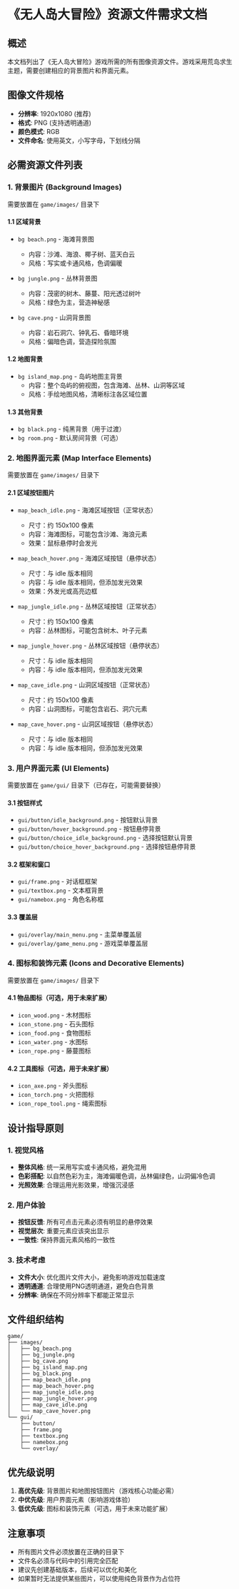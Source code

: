 # 《无人岛大冒险》资源文件需求文档

## 概述
本文档列出了《无人岛大冒险》游戏所需的所有图像资源文件。游戏采用荒岛求生主题，需要创建相应的背景图片和界面元素。

## 图像文件规格
- **分辨率**: 1920x1080 (推荐)
- **格式**: PNG (支持透明通道)
- **颜色模式**: RGB
- **文件命名**: 使用英文，小写字母，下划线分隔

## 必需资源文件列表

### 1. 背景图片 (Background Images)
需要放置在 `game/images/` 目录下

#### 1.1 区域背景
- `bg beach.png` - 海滩背景图
  - 内容：沙滩、海浪、椰子树、蓝天白云
  - 风格：写实或卡通风格，色调偏暖
  
- `bg jungle.png` - 丛林背景图
  - 内容：茂密的树木、藤蔓、阳光透过树叶
  - 风格：绿色为主，营造神秘感
  
- `bg cave.png` - 山洞背景图
  - 内容：岩石洞穴、钟乳石、昏暗环境
  - 风格：偏暗色调，营造探险氛围

#### 1.2 地图背景
- `bg island_map.png` - 岛屿地图主背景
  - 内容：整个岛屿的俯视图，包含海滩、丛林、山洞等区域
  - 风格：手绘地图风格，清晰标注各区域位置

#### 1.3 其他背景
- `bg black.png` - 纯黑背景（用于过渡）
- `bg room.png` - 默认房间背景（可选）

### 2. 地图界面元素 (Map Interface Elements)
需要放置在 `game/images/` 目录下

#### 2.1 区域按钮图片
- `map_beach_idle.png` - 海滩区域按钮（正常状态）
  - 尺寸：约 150x100 像素
  - 内容：海滩图标，可能包含沙滩、海浪元素
  - 效果：鼠标悬停时会发光
  
- `map_beach_hover.png` - 海滩区域按钮（悬停状态）
  - 尺寸：与 idle 版本相同
  - 内容：与 idle 版本相同，但添加发光效果
  - 效果：外发光或高亮边框

- `map_jungle_idle.png` - 丛林区域按钮（正常状态）
  - 尺寸：约 150x100 像素
  - 内容：丛林图标，可能包含树木、叶子元素
  
- `map_jungle_hover.png` - 丛林区域按钮（悬停状态）
  - 尺寸：与 idle 版本相同
  - 内容：与 idle 版本相同，但添加发光效果

- `map_cave_idle.png` - 山洞区域按钮（正常状态）
  - 尺寸：约 150x100 像素
  - 内容：山洞图标，可能包含岩石、洞穴元素
  
- `map_cave_hover.png` - 山洞区域按钮（悬停状态）
  - 尺寸：与 idle 版本相同
  - 内容：与 idle 版本相同，但添加发光效果

### 3. 用户界面元素 (UI Elements)
需要放置在 `game/gui/` 目录下（已存在，可能需要替换）

#### 3.1 按钮样式
- `gui/button/idle_background.png` - 按钮默认背景
- `gui/button/hover_background.png` - 按钮悬停背景
- `gui/button/choice_idle_background.png` - 选择按钮默认背景
- `gui/button/choice_hover_background.png` - 选择按钮悬停背景

#### 3.2 框架和窗口
- `gui/frame.png` - 对话框框架
- `gui/textbox.png` - 文本框背景
- `gui/namebox.png` - 角色名称框

#### 3.3 覆盖层
- `gui/overlay/main_menu.png` - 主菜单覆盖层
- `gui/overlay/game_menu.png` - 游戏菜单覆盖层

### 4. 图标和装饰元素 (Icons and Decorative Elements)
需要放置在 `game/images/` 目录下

#### 4.1 物品图标（可选，用于未来扩展）
- `icon_wood.png` - 木材图标
- `icon_stone.png` - 石头图标
- `icon_food.png` - 食物图标
- `icon_water.png` - 水图标
- `icon_rope.png` - 藤蔓图标

#### 4.2 工具图标（可选，用于未来扩展）
- `icon_axe.png` - 斧头图标
- `icon_torch.png` - 火把图标
- `icon_rope_tool.png` - 绳索图标

## 设计指导原则

### 1. 视觉风格
- **整体风格**: 统一采用写实或卡通风格，避免混用
- **色彩搭配**: 以自然色彩为主，海滩偏暖色调，丛林偏绿色，山洞偏冷色调
- **光照效果**: 合理运用光影效果，增强沉浸感

### 2. 用户体验
- **按钮反馈**: 所有可点击元素必须有明显的悬停效果
- **视觉层次**: 重要元素应该突出显示
- **一致性**: 保持界面元素风格的一致性

### 3. 技术考虑
- **文件大小**: 优化图片文件大小，避免影响游戏加载速度
- **透明通道**: 合理使用PNG透明通道，避免白色背景
- **分辨率**: 确保在不同分辨率下都能正常显示

## 文件组织结构
```
game/
├── images/
│   ├── bg_beach.png
│   ├── bg_jungle.png
│   ├── bg_cave.png
│   ├── bg_island_map.png
│   ├── bg_black.png
│   ├── map_beach_idle.png
│   ├── map_beach_hover.png
│   ├── map_jungle_idle.png
│   ├── map_jungle_hover.png
│   ├── map_cave_idle.png
│   └── map_cave_hover.png
└── gui/
    ├── button/
    ├── frame.png
    ├── textbox.png
    ├── namebox.png
    └── overlay/
```

## 优先级说明
1. **高优先级**: 背景图片和地图按钮图片（游戏核心功能必需）
2. **中优先级**: 用户界面元素（影响游戏体验）
3. **低优先级**: 图标和装饰元素（可选，用于未来功能扩展）

## 注意事项
- 所有图片文件必须放置在正确的目录下
- 文件名必须与代码中的引用完全匹配
- 建议先创建基础版本，后续可以优化和美化
- 如果暂时无法提供某些图片，可以使用纯色背景作为占位符
